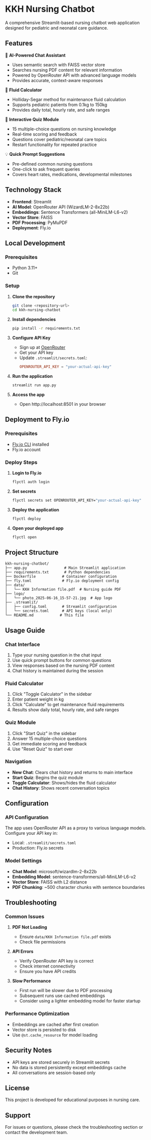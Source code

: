 # KKH Nursing Chatbot

A comprehensive Streamlit-based nursing chatbot web application designed for pediatric and neonatal care guidance.

## Features

🤖 **AI-Powered Chat Assistant**
- Uses semantic search with FAISS vector store
- Searches nursing PDF content for relevant information
- Powered by OpenRouter API with advanced language models
- Provides accurate, context-aware responses

🧮 **Fluid Calculator**
- Holliday-Segar method for maintenance fluid calculation
- Supports pediatric patients from 0.1kg to 150kg
- Provides daily total, hourly rate, and safe ranges

📝 **Interactive Quiz Module**
- 15 multiple-choice questions on nursing knowledge
- Real-time scoring and feedback
- Questions cover pediatric/neonatal care topics
- Restart functionality for repeated practice

💡 **Quick Prompt Suggestions**
- Pre-defined common nursing questions
- One-click to ask frequent queries
- Covers heart rates, medications, developmental milestones

## Technology Stack

- **Frontend**: Streamlit
- **AI Model**: OpenRouter API (WizardLM-2-8x22b)
- **Embeddings**: Sentence Transformers (all-MiniLM-L6-v2)
- **Vector Store**: FAISS
- **PDF Processing**: PyMuPDF
- **Deployment**: Fly.io

## Local Development

### Prerequisites
- Python 3.11+
- Git

### Setup

1. **Clone the repository**
   ```bash
   git clone <repository-url>
   cd kkh-nursing-chatbot
   ```

2. **Install dependencies**
   ```bash
   pip install -r requirements.txt
   ```

3. **Configure API Key**
   - Sign up at [OpenRouter](https://openrouter.ai/)
   - Get your API key
   - Update `.streamlit/secrets.toml`:
     ```toml
     OPENROUTER_API_KEY = "your-actual-api-key"
     ```

4. **Run the application**
   ```bash
   streamlit run app.py
   ```

5. **Access the app**
   - Open http://localhost:8501 in your browser

## Deployment to Fly.io

### Prerequisites
- [Fly.io CLI](https://fly.io/docs/hands-on/install-flyctl/) installed
- Fly.io account

### Deploy Steps

1. **Login to Fly.io**
   ```bash
   flyctl auth login
   ```

2. **Set secrets**
   ```bash
   flyctl secrets set OPENROUTER_API_KEY="your-actual-api-key"
   ```

3. **Deploy the application**
   ```bash
   flyctl deploy
   ```

4. **Open your deployed app**
   ```bash
   flyctl open
   ```

## Project Structure

```
kkh-nursing-chatbot/
├── app.py                 # Main Streamlit application
├── requirements.txt       # Python dependencies
├── Dockerfile            # Container configuration
├── fly.toml              # Fly.io deployment config
├── data/
│   └── KKH Information file.pdf  # Nursing guide PDF
├── logo/
│   └── photo_2025-06-16_15-57-21.jpg  # App logo
├── .streamlit/
│   ├── config.toml       # Streamlit configuration
│   └── secrets.toml      # API keys (local only)
└── README.md            # This file
```

## Usage Guide

### Chat Interface
1. Type your nursing question in the chat input
2. Use quick prompt buttons for common questions
3. View responses based on the nursing PDF content
4. Chat history is maintained during the session

### Fluid Calculator
1. Click "Toggle Calculator" in the sidebar
2. Enter patient weight in kg
3. Click "Calculate" to get maintenance fluid requirements
4. Results show daily total, hourly rate, and safe ranges

### Quiz Module
1. Click "Start Quiz" in the sidebar
2. Answer 15 multiple-choice questions
3. Get immediate scoring and feedback
4. Use "Reset Quiz" to start over

### Navigation
- **New Chat**: Clears chat history and returns to main interface
- **Start Quiz**: Begins the quiz module
- **Toggle Calculator**: Shows/hides the fluid calculator
- **Chat History**: Shows recent conversation topics

## Configuration

### API Configuration
The app uses OpenRouter API as a proxy to various language models. Configure your API key in:
- Local: `.streamlit/secrets.toml`
- Production: Fly.io secrets

### Model Settings
- **Chat Model**: microsoft/wizardlm-2-8x22b
- **Embedding Model**: sentence-transformers/all-MiniLM-L6-v2
- **Vector Store**: FAISS with L2 distance
- **PDF Chunking**: ~500 character chunks with sentence boundaries

## Troubleshooting

### Common Issues

1. **PDF Not Loading**
   - Ensure `data/KKH Information file.pdf` exists
   - Check file permissions

2. **API Errors**
   - Verify OpenRouter API key is correct
   - Check internet connectivity
   - Ensure you have API credits

3. **Slow Performance**
   - First run will be slower due to PDF processing
   - Subsequent runs use cached embeddings
   - Consider using a lighter embedding model for faster startup

### Performance Optimization
- Embeddings are cached after first creation
- Vector store is persisted to disk
- Use `@st.cache_resource` for model loading

## Security Notes

- API keys are stored securely in Streamlit secrets
- No data is stored persistently except embeddings cache
- All conversations are session-based only

## License

This project is developed for educational purposes in nursing care.

## Support

For issues or questions, please check the troubleshooting section or contact the development team.
